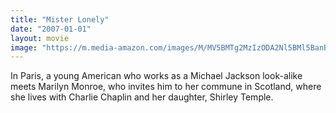 ```yaml
---
title: "Mister Lonely"
date: "2007-01-01"
layout: movie
image: "https://m.media-amazon.com/images/M/MV5BMTg2MzIzODA2Nl5BMl5BanBnXkFtZTcwODY3NjM2MQ@@._V1_SX300.jpg"
---
```


In Paris, a young American who works as a Michael Jackson look-alike meets Marilyn Monroe, who invites him to her commune in Scotland, where she lives with Charlie Chaplin and her daughter, Shirley Temple.
